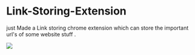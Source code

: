# Link-Storing-Extension
just Made a Link storing chrome extension which can store the important url's of some website stuff
.


<img src="https://media.tenor.com/r46fMMD7nTMAAAAC/chrome-google.gif">
